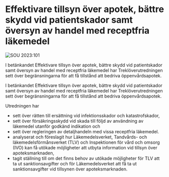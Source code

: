 # Effektivare tillsyn över apotek, bättre skydd vid patientskador samt översyn av handel med receptfria läkemedel

![ SOU 2023:101](/contentassets/47de75a474b546f78fa1ae958d8f9f85/sou2023101-_150x200.jpg?width=150&quality=85)

I betänkandet Effektivare tillsyn över apotek, bättre skydd vid patientskador samt översyn av handel med receptfria läkemedel har Treklöverutredningen sett över begränsningarna för att få tillstånd att bedriva öppenvårdsapotek.

I betänkandet Effektivare tillsyn över apotek, bättre skydd vid patientskador samt översyn av handel med receptfria läkemedel har Treklöverutredningen sett över begränsningarna för att få tillstånd att bedriva öppenvårdsapotek.

Utredningen har

* sett över rätten till ersättning vid infektionsskador och katastrofskador,
* sett över försäkringsskydd vid skada till följd av användning av läkemedel utanför godkänd indikation och
* sett över regleringen av detaljhandeln med vissa receptfria läkemedel.
* analyserat och föreslagit hur Läkemedelsverket, Tandvårds- och läkemedelsförmånsverket (TLV) och Inspektionen för vård och omsorg (IVO) kan få utökade möjligheter att utbyta information vid tillsyn över apoteksmarknaden,
* tagit ställning till om det finns behov av utökade möjligheter för TLV att ta ut sanktionsavgifter och för Läkemedelsverket att få ta ut sanktionsavgifter vid tillsynen över apoteksmarknaden.
